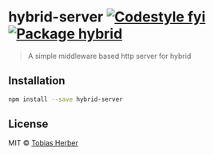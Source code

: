 # hybrid-server [![Codestyle fyi](https://img.shields.io/badge/code%20style-fyi-E91E63.svg)](https://github.com/tobihrbr/fyi) [![Package hybrid](https://img.shields.io/badge/package-hybrid-69F0AE.svg)](https://github.com/tobihrbr/hybrid)

> A simple middleware based http server for hybrid

## Installation

```bash
npm install --save hybrid-server
```

## License

MIT © [Tobias Herber](https://tobihrbr.com)
